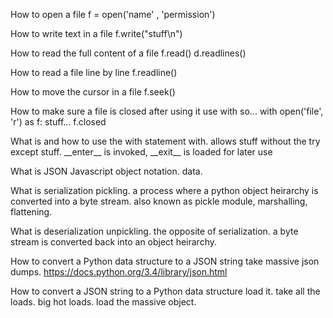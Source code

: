 

How to open a file
f = open('name' , 'permission')

How to write text in a file
f.write("stuff\n")

How to read the full content of a file
f.read()
d.readlines()


How to read a file line by line
f.readline()

How to move the cursor in a file
f.seek()


How to make sure a file is closed after using it
use with so...
with open('file', 'r') as f:
    stuff...
f.closed


What is and how to use the with statement
with. allows stuff without the try except stuff. 
\_\_enter\_\_ is invoked, \_\_exit\_\_ is loaded for later use


What is JSON
Javascript object notation. data. 

What is serialization
pickling. a process where a python object heirarchy is converted into a byte stream.
also known as pickle module, marshalling, flattening.

What is deserialization
unpickling. the opposite of serialization. a byte stream is converted back into an object heirarchy. 


How to convert a Python data structure to a JSON string
take massive json dumps.
https://docs.python.org/3.4/library/json.html

How to convert a JSON string to a Python data structure
load it. take all the loads. big hot loads. load the massive object. 

